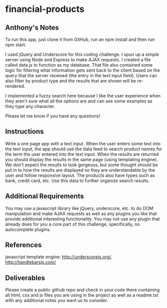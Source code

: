 # financial-products

Anthony's Notes
-----------------
To run this app, just clone it from GitHub, run an npm install and then run npm start.

I used jQuery and Underscore for this coding challenge.  I spun up a simple server
using Node and Express to make AJAX requests.  I created a file called data.js
to function as my database.  That file also contained some logic for filtering
what information gets sent back to the client based on the query that the server
received (the entry in the text input field).  Users can also filter by product type
and the results that are shown will be re-rendered.

I implemented a fuzzy search here because I like the user experience when they aren't
sure what all the options are and can see some examples as they type any character.

Please let me know if you have any questions!

Instructions
-----------------
Write a one page app with a text input. When the user enters some text into
the text input, the app should use the data feed to search product names for
the term the user entered into the text input. When the results are returned
you should display the results in the same page (using templating engine).
We don't expect the results to look gorgeous, but some thought should be put
in to how the results are displayed so they are understandable by the user and
follow responsive layout. The products also have types such as bank, credit
card, etc. Use this data to further organize search results.


Additional Requirements
-----------------------------------
You may use a javascript library like jQuery, underscore, etc. to do DOM
manipulation and make AJAX requests as well as any plugins you like that
provide additional interesting functionality. You may not use any plugin
that already does for you a core part of this challenge, specifically, no
autocomplete plugins.

References
-----------------
javascript template engine: http://underscorejs.org/, http://handlebarsjs.com/

Deliverables
------------------
Please create a public github repo and check in your code there containing all
html, css and js files you are using in the project as well as a readme.txt
with any additional notes you want us to consider.
